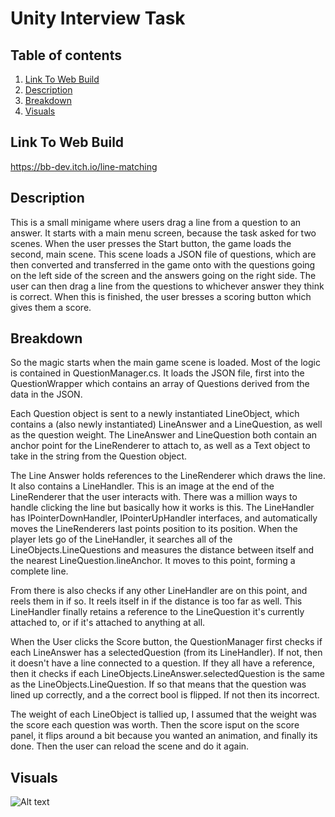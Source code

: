﻿# Unity Interview Task

## Table of contents
1. [Link To Web Build](#linktowebbuild)
2. [Description](#description)
3. [Breakdown](#breakdown)
4. [Visuals](#visuals)

## Link To Web Build
https://bb-dev.itch.io/line-matching

## Description

This is a small minigame where users drag a line from a question to an answer. It starts with a main menu screen, because the task asked for two scenes. When the user presses the Start button, the game loads the second, main scene. This scene loads a JSON file of questions, which are then converted and transferred in the game onto with the questions going on the left side of the screen and the answers going on the right side. The user can then drag a line from the questions to whichever answer they think is correct. When this is finished, the user bresses a scoring button which gives them a score.

## Breakdown

So the magic starts when the main game scene is loaded. Most of the logic is contained in QuestionManager.cs. It loads the JSON file, first into the QuestionWrapper which contains an array of Questions derived from the data in the JSON.

Each Question object is sent to a newly instantiated LineObject, which contains a (also newly instantiated) LineAnswer and a LineQuestion, as well as the question weight. The LineAnswer and LineQuestion both contain an anchor point for the LineRenderer to attach to, as well as a Text object to take in the string from the Question object.

The Line Answer holds references to the LineRenderer which draws the line. It also contains a LineHandler. This is an image at the end of the LineRenderer that the user interacts with. There was a million ways to handle clicking the line but basically how it works is this. The LineHandler has IPointerDownHandler, IPointerUpHandler interfaces, and automatically moves the LineRenderers last points position to its position. When the player lets go of the LineHandler, it searches all of the LineObjects.LineQuestions and measures the distance between itself and the nearest LineQuestion.lineAnchor. It moves to this point, forming a complete line.

From there is also checks if any other LineHandler are on this point, and reels them in if so. It reels itself in if the distance is too far as well. This LineHandler finally retains a reference to the LineQuestion it's currently attached to, or if it's attached to anything at all.

When the User clicks the Score button, the QuestionManager first checks if each LineAnswer has a selectedQuestion (from its LineHandler). If not, then it doesn't have a line connected to a question. If they all have a reference, then it checks if each LineObjects.LineAnswer.selectedQuestion is the same as the LineObjects.LineQuestion. If so that means that the question was lined up correctly, and a the correct bool is flipped. If not then its incorrect.

The weight of each LineObject is tallied up, I assumed that the weight was the score each question was worth. Then the score isput on the score panel, it flips around a bit because you wanted an animation, and finally its done. Then the user can reload the scene and do it again. 

## Visuals
![Alt text](/wireMatchScreenshot.png "Website Screenshot")